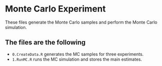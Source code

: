 # Monte Carlo Experiment #

These files generate the Monte Carlo samples and perform the Monte Carlo simulation.

## The files are the following ##

* `0.CreateData.R` generates the MC samples for three experiments. 
* `1.RunMC.R` runs the MC simulation and stores the main estimates. 